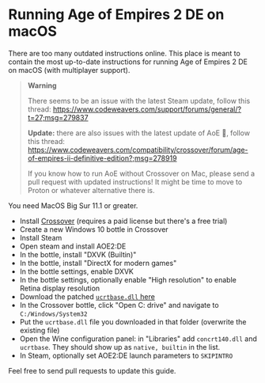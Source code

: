 # Running Age of Empires 2 DE on macOS

There are too many outdated instructions online. This place is meant to contain the most up-to-date instructions for running Age of Empires 2 DE on macOS (with multiplayer support).

> **Warning**
> 
> There seems to be an issue with the latest Steam update, follow this thread: https://www.codeweavers.com/support/forums/general/?t=27;msg=279837
>
> **Update:** there are also issues with the latest update of AoE 🤡, follow this thread: https://www.codeweavers.com/compatibility/crossover/forum/age-of-empires-ii-definitive-edition?;msg=278919
>
> If you know how to run AoE without Crossover on Mac, please send a pull request with updated instructions! It might be time to move to Proton or whatever alternative there is.

You need MacOS Big Sur 11.1 or greater.

- Install [Crossover](https://www.codeweavers.com/crossover) (requires a paid license but there's a free trial)
- Create a new Windows 10 bottle in Crossover
- Install Steam
- Open steam and install AOE2:DE
- In the bottle, install "DXVK (Builtin)"
- In the bottle, install "DirectX for modern games"
- In the bottle settings, enable DXVK
- In the bottle settings, optionally enable "High resolution" to enable Retina display resolution
- Download the patched [`ucrtbase.dll` here](https://community.pcgamingwiki.com/files/file/2081-ucrtbasedll-extracted-from-microsoft-visual-c-2015-redistributable-update-3-rc/)
- In the Crossover bottle, click "Open C: drive" and navigate to `C:/Windows/System32`
- Put the `ucrtbase.dll` file you downloaded in that folder (overwrite the existing file)
- Open the Wine configuration panel: in "Libraries" add `concrt140.dll` and `ucrtbase`. They should show up as `native, builtin` in the list.
- In Steam, optionally set AOE2:DE launch parameters to `SKIPINTRO`

Feel free to send pull requests to update this guide.
